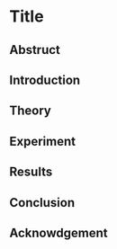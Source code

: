 # Title

## Abstruct

## Introduction

## Theory

## Experiment


## Results

## Conclusion

## Acknowdgement

